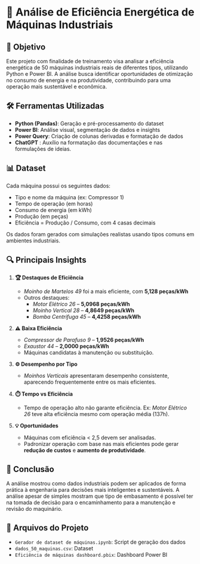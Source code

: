 # 🔧 Análise de Eficiência Energética de Máquinas Industriais

## 🎯 Objetivo
Este projeto com finalidade de treinamento visa analisar a eficiência energética de 50 máquinas industriais reais de diferentes tipos, utilizando Python e Power BI. A análise busca identificar oportunidades de otimização no consumo de energia e na produtividade, contribuindo para uma operação mais sustentável e econômica. 

## 🛠️ Ferramentas Utilizadas
- **Python (Pandas)**: Geração e pré-processamento do dataset
- **Power BI**: Análise visual, segmentação de dados e insights
- **Power Query**: Criação de colunas derivadas e formatação de dados
- **ChatGPT** : Auxílio na formatação das documentações e nas formulações de ideias.

## 📊 Dataset
Cada máquina possui os seguintes dados:
- Tipo e nome da máquina (ex: Compressor 1)
- Tempo de operação (em horas)
- Consumo de energia (em kWh)
- Produção (em peças)
- Eficiência = Produção / Consumo, com 4 casas decimais

Os dados foram gerados com simulações realistas usando tipos comuns em ambientes industriais.

## 🔍 Principais Insights

1. **🏆 Destaques de Eficiência**
   - *Moinho de Martelos 49* foi a mais eficiente, com **5,128 peças/kWh**
   - Outros destaques:
     - *Motor Elétrico 26* – **5,0968 peças/kWh**
     - *Moinho Vertical 28* – **4,8649 peças/kWh**
     - *Bomba Centrífuga 45* – **4,4258 peças/kWh**

2. **⚠️ Baixa Eficiência**
   - *Compressor de Parafuso 9* – **1,9526 peças/kWh**
   - *Exaustor 44* – **2,0000 peças/kWh**
   - Máquinas candidatas à manutenção ou substituição.

3. **⚙️ Desempenho por Tipo**
   - *Moinhos Verticais* apresentaram desempenho consistente, aparecendo frequentemente entre os mais eficientes.

4. **⏱️ Tempo vs Eficiência**
   - Tempo de operação alto não garante eficiência. Ex: *Motor Elétrico 26* teve alta eficiência mesmo com operação média (137h).

5. **💡 Oportunidades**
   - Máquinas com eficiência < 2,5 devem ser analisadas.
   - Padronizar operação com base nas mais eficientes pode gerar **redução de custos** e **aumento de produtividade**.

## 📌 Conclusão
A análise mostrou como dados industriais podem ser aplicados de forma prática à engenharia para decisões mais inteligentes e sustentáveis. A análise apesar de simples mostram que tipo de embasamento é possível ter na tomada de decisão para o encaminhamento para a manutenção e revisão do maquinário.

## 🔗 Arquivos do Projeto
- `Gerador de dataset de máquinas.ipynb`: Script de geração dos dados
- `dados_50_maquinas.csv`: Dataset
- `Eficiência de máquinas dashboard.pbix`: Dashboard Power BI
